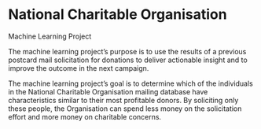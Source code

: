 # National Charitable Organisation
Machine Learning Project

The machine learning project’s purpose is to use the results of a previous postcard mail solicitation for donations to deliver actionable insight and to improve the outcome in the next campaign. 

The machine learning project’s goal is to determine which of the individuals in the National Charitable Organisation mailing database have characteristics similar to their most profitable donors. By soliciting only these people, the Organisation can spend less money on the solicitation effort and more money on charitable concerns. 

